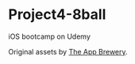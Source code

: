 # Project4-8ball
iOS bootcamp on Udemy

Original assets by [The App Brewery](https://appbrewery.com).
